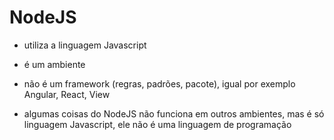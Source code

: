 # NodeJS

- utiliza a linguagem Javascript

- é um ambiente

- não é um framework (regras, padrões, pacote), igual por exemplo Angular, React, View

- algumas coisas do NodeJS não funciona em outros ambientes, mas é só linguagem Javascript, ele não é uma linguagem de programação